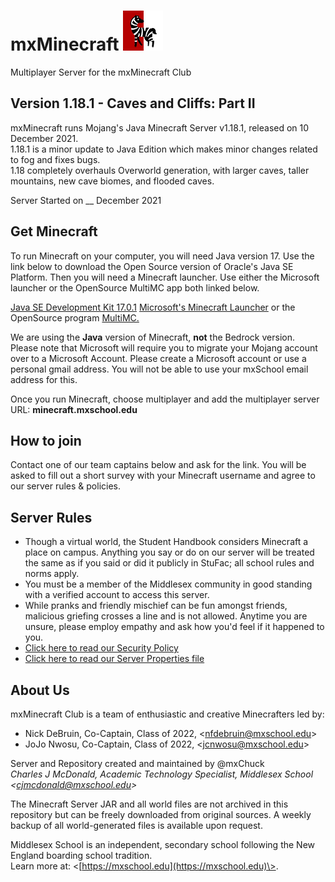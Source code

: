 # mxMinecraft ![Server Icon](/server-icon.png)
Multiplayer Server for the mxMinecraft Club

## Version 1.18.1 - Caves and Cliffs: Part II
mxMinecraft runs Mojang's Java Minecraft Server v1.18.1, released on 10 December 2021. <br />
1.18.1 is a minor update to Java Edition which makes minor changes related to fog and fixes bugs. <br />
1.18 completely overhauls Overworld generation, with larger caves, taller mountains, new cave biomes, and flooded caves.

Server Started on __ December 2021 <br />

## Get Minecraft
To run Minecraft on your computer, you will need Java version 17. Use the link below to download the Open Source version of Oracle's Java SE Platform. Then you will need a Minecraft launcher. Use either the Microsoft launcher or the OpenSource MultiMC app both linked below.

[Java SE Development Kit 17.0.1](https://www.oracle.com/java/technologies/downloads/)
[Microsoft's Minecraft Launcher](https://www.minecraft.net/en-us/about-minecraft) or the OpenSource program [MultiMC.](https://multimc.org)

We are using the **Java** version of Minecraft, **not** the Bedrock version. <br />
Please note that Microsoft will require you to migrate your Mojang account over to a Microsoft Account. Please create a Microsoft account or use a personal gmail address. You will not be able to use your mxSchool email address for this.

Once you run Minecraft, choose multiplayer and add the multiplayer server URL: **minecraft.mxschool.edu**

## How to join
Contact one of our team captains below and ask for the link. You will be asked to fill out a short survey with your Minecraft username and agree to our server rules & policies.

## Server Rules
- Though a virtual world, the Student Handbook considers Minecraft a place on campus. Anything you say or do on our server will be treated the same as if you said or did it publicly in StuFac; all school rules and norms apply.
- You must be a member of the Middlesex community in good standing with a verified account to access this server.
- While pranks and friendly mischief can be fun amongst friends, malicious griefing crosses a line and is not allowed. Anytime you are unsure, please employ empathy and ask how you'd feel if it happened to you.
- [Click here to read our Security Policy](/SECURITY.md)
- [Click here to read our Server Properties file](/server.properties)

## About Us
mxMinecraft Club is a team of enthusiastic and creative Minecrafters led by:
- Nick DeBruin, Co-Captain, Class of 2022, \<nfdebruin@mxschool.edu\>
- JoJo Nwosu, Co-Captain, Class of 2022, \<jcnwosu@mxschool.edu\>

Server and Repository created and maintained by @mxChuck <br />
*Charles J McDonald, Academic Technology Specialist, Middlesex School \<cjmcdonald@mxschool.edu\>*

The Minecraft Server JAR and all world files are not archived in this repository but can be freely downloaded from original sources. A weekly backup of all world-generated files is available upon request.

Middlesex School is an independent, secondary school following the New England boarding school tradition. <br />
Learn more at: \<[https://mxschool.edu](https://mxschool.edu)\>.
